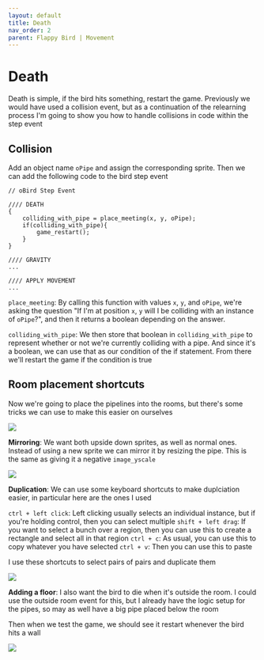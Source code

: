 ```yaml
---
layout: default
title: Death
nav_order: 2
parent: Flappy Bird | Movement
---
```


# Death

Death is simple, if the bird hits something, restart the game. Previously we would have used a collision event, but as a continuation of the relearning process I'm going to show you how to handle collisions in code within the step event

## Collision

Add an object name ``oPipe`` and assign the corresponding sprite. Then we can add the following code to the bird step event

```
// oBird Step Event

//// DEATH
{
    colliding_with_pipe = place_meeting(x, y, oPipe);
    if(colliding_with_pipe){
        game_restart();
    }
}

//// GRAVITY
...

//// APPLY MOVEMENT
...
```

``place_meeting``: By calling this function with values ``x``, ``y``, and ``oPipe``, we're asking the question "If I'm at position ``x``, ``y`` will I be colliding with an instance of ``oPipe``?", and then it returns a boolean depending on the answer.

``colliding_with_pipe``: We then store that boolean in ``colliding_with_pipe`` to represent whether or not we're currently colliding with a pipe. And since it's a boolean, we can use that as our condition of the if statement. From there we'll restart the game if the condition is true

## Room placement shortcuts

Now we're going to place the pipelines into the rooms, but there's some tricks we can use to make this easier on ourselves

![](../../assets/images/pipe_mirror.gif)

**Mirroring**: We want both upside down sprites, as well as normal ones. Instead of using a new sprite we can mirror it by resizing the pipe. This is the same as giving it a negative ``image_yscale``

![](../../assets/images/pipe_duplication.gif)

**Duplication**: We can use some keyboard shortcuts to make duplciation easier, in particular here are the ones I used

``ctrl + left click``: Left clicking usually selects an individual instance, but if you're holding control, then you can select multiple
``shift + left drag``: If you want to select a bunch over a region, then you can use this to create a rectangle and select all in that region
``ctrl + c``: As usual, you can use this to copy whatever you have selected
``ctrl + v``: Then you can use this to paste

I use these shortcuts to select pairs of pairs and duplicate them

![](../../assets/images/pipe_floor.gif)

**Adding a floor**: I also want the bird to die when it's outside the room. I could use the outside room event for this, but I already have the logic setup for the pipes, so may as well have a big pipe placed below the room

Then when we test the game, we should see it restart whenever the bird hits a wall

![](../../assets/images/bird_death.gif)
